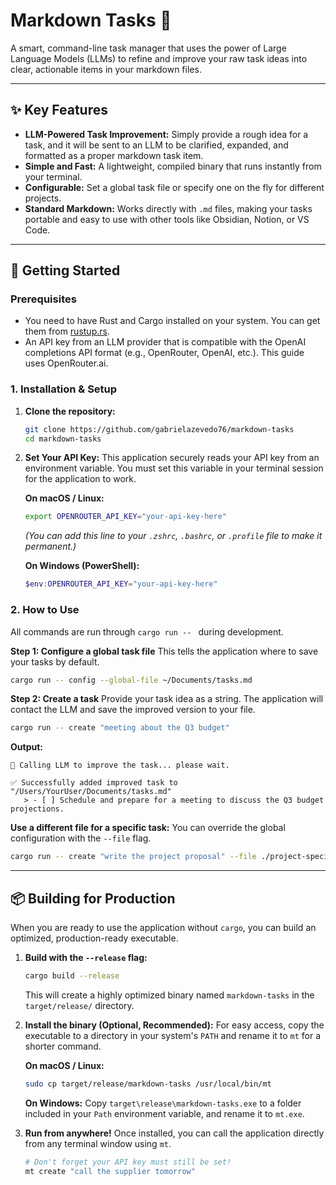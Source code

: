 # Markdown Tasks 🤖

A smart, command-line task manager that uses the power of Large Language Models (LLMs) to refine and improve your raw task ideas into clear, actionable items in your markdown files.

---

## ✨ Key Features

- **LLM-Powered Task Improvement:** Simply provide a rough idea for a task, and it will be sent to an LLM to be clarified, expanded, and formatted as a proper markdown task item.
- **Simple and Fast:** A lightweight, compiled binary that runs instantly from your terminal.
- **Configurable:** Set a global task file or specify one on the fly for different projects.
- **Standard Markdown:** Works directly with `.md` files, making your tasks portable and easy to use with other tools like Obsidian, Notion, or VS Code.

---

## 🚀 Getting Started

### Prerequisites

- You need to have Rust and Cargo installed on your system. You can get them from [rustup.rs](https://rustup.rs/).
- An API key from an LLM provider that is compatible with the OpenAI completions API format (e.g., OpenRouter, OpenAI, etc.). This guide uses OpenRouter.ai.

### 1. Installation & Setup

1.  **Clone the repository:**
    ```bash
    git clone https://github.com/gabrielazevedo76/markdown-tasks
    cd markdown-tasks
    ```

2.  **Set Your API Key:**
    This application securely reads your API key from an environment variable. You must set this variable in your terminal session for the application to work.

    **On macOS / Linux:**
    ```bash
    export OPENROUTER_API_KEY="your-api-key-here"
    ```
    *(You can add this line to your `.zshrc`, `.bashrc`, or `.profile` file to make it permanent.)*

    **On Windows (PowerShell):**
    ```powershell
    $env:OPENROUTER_API_KEY="your-api-key-here"
    ```

### 2. How to Use

All commands are run through `cargo run -- ` during development.

**Step 1: Configure a global task file**
This tells the application where to save your tasks by default.

```bash
cargo run -- config --global-file ~/Documents/tasks.md
```

**Step 2: Create a task**
Provide your task idea as a string. The application will contact the LLM and save the improved version to your file.

```bash
cargo run -- create "meeting about the Q3 budget"
```

**Output:**
```
🤖 Calling LLM to improve the task... please wait.

✅ Successfully added improved task to "/Users/YourUser/Documents/tasks.md"
   > - [ ] Schedule and prepare for a meeting to discuss the Q3 budget projections.
```

**Use a different file for a specific task:**
You can override the global configuration with the `--file` flag.

```bash
cargo run -- create "write the project proposal" --file ./project-specific-tasks.md
```

---

## 📦 Building for Production

When you are ready to use the application without `cargo`, you can build an optimized, production-ready executable.

1.  **Build with the `--release` flag:**
    ```bash
    cargo build --release
    ```
    This will create a highly optimized binary named `markdown-tasks` in the `target/release/` directory.

2.  **Install the binary (Optional, Recommended):**
    For easy access, copy the executable to a directory in your system's `PATH` and rename it to `mt` for a shorter command.

    **On macOS / Linux:**
    ```bash
    sudo cp target/release/markdown-tasks /usr/local/bin/mt
    ```

    **On Windows:**
    Copy `target\release\markdown-tasks.exe` to a folder included in your `Path` environment variable, and rename it to `mt.exe`.

3.  **Run from anywhere!**
    Once installed, you can call the application directly from any terminal window using `mt`.

    ```bash
    # Don't forget your API key must still be set!
    mt create "call the supplier tomorrow"
    ```

